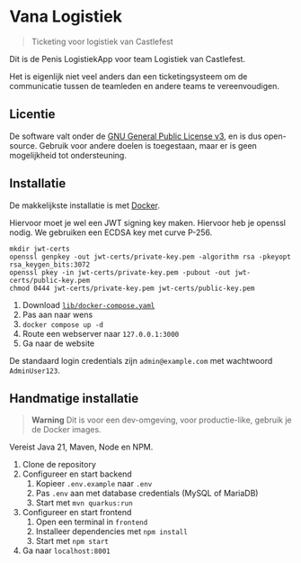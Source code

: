 # Vana Logistiek

> Ticketing voor logistiek van Castlefest

Dit is de Penis LogistiekApp voor team Logistiek van Castlefest.

Het is eigenlijk niet veel anders dan een ticketingsysteem om de communicatie tussen de teamleden en andere teams
te vereenvoudigen.

## Licentie

De software valt onder de [GNU General Public License v3](./LICENSE), en is dus open-source.
Gebruik voor andere doelen is toegestaan, maar er is geen mogelijkheid tot ondersteuning.

## Installatie

De makkelijkste installatie is met [Docker](https://docs.docker.com/engine/).

Hiervoor moet je wel een JWT signing key maken. Hiervoor heb je openssl nodig.
We gebruiken een ECDSA key met curve P-256.

```shell
mkdir jwt-certs
openssl genpkey -out jwt-certs/private-key.pem -algorithm rsa -pkeyopt rsa_keygen_bits:3072
openssl pkey -in jwt-certs/private-key.pem -pubout -out jwt-certs/public-key.pem
chmod 0444 jwt-certs/private-key.pem jwt-certs/public-key.pem
```

1. Download [`lib/docker-compose.yaml`](./lib/docker-compose.yaml)
2. Pas aan naar wens
3. `docker compose up -d`
4. Route een webserver naar `127.0.0.1:3000`
5. Ga naar de website

De standaard login credentials zijn `admin@example.com` met wachtwoord `AdminUser123`.

## Handmatige installatie

> **Warning**
> Dit is voor een dev-omgeving, voor productie-like, gebruik je de Docker images.

Vereist Java 21, Maven, Node en NPM.

1. Clone de repository
2. Configureer en start backend
    1. Kopieer `.env.example` naar `.env`
    2. Pas `.env` aan met database credentials (MySQL of MariaDB)
    3. Start met `mvn quarkus:run`
3. Configureer en start frontend
    1. Open een terminal in `frontend`
    2. Installeer dependencies met `npm install`
    3. Start met `npm start`
4. Ga naar `localhost:8001`
